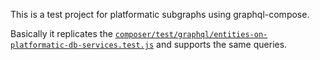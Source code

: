 This is a test project for platformatic subgraphs using graphql-compose.

Basically it replicates the [`composer/test/graphql/entities-on-platformatic-db-services.test.js`](https://github.com/platformatic/platformatic/blob/main/packages/composer/test/graphql/entities-on-platformatic-db-services.test.js) and supports the same queries.